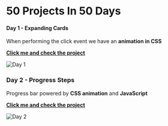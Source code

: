 # 50 Projects In 50 Days

#### Day 1 - Expanding Cards 

<p>When performing the click event we have an <strong>animation in CSS</strong></p>
<strong><a href="https://devoliveira-expanding-card.surge.sh">Click me and check the project</a></strong>



![Day 1](https://user-images.githubusercontent.com/98242025/158743223-6fa21b97-7282-4b29-815c-8080d8804d8b.png)

### Day 2 - Progress Steps

<p>Progress bar powered by <strong>CSS animation</strong> and <strong>JavaScript</strong></p>
<strong><a href="https://devoliveira-progress.surge.sh">Click me and check the project</a></strong>


![Day 2](https://user-images.githubusercontent.com/98242025/159135326-139f62b9-c18a-4a77-8bfa-9d69243c6ad3.png)
